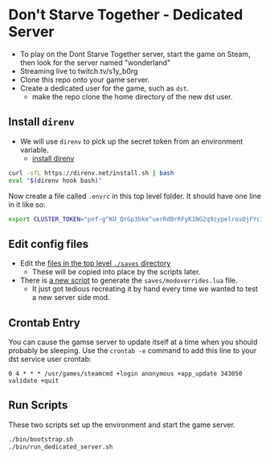 # Don't Starve Together - Dedicated Server

* To play on the Dont Starve Together server, start the game on Steam, then look for the server named &quot;wonderland&quot;
* Streaming live to twitch.tv/s1y_b0rg 
* Clone this repo onto your game server.
* Create a dedicated user for the game, such as `dst`.
  * make the repo clone the home directory of the new dst user.

## Install `direnv`

* We will use `direnv` to pick up the secret token from an environment variable.
  * [install direnv](https://direnv.net/docs/installation.html)

```sh
curl -sfL https://direnv.net/install.sh | bash 
eval "$(direnv hook bash)"
```

Now create a file called `.envrc` in this top level folder.
It should have one line in it like so:

```sh
export CLUSTER_TOKEN="pef-g^KU_QrGp3bke^uerRdBrRFyKING2q9zypelrosOjFYc1g="
```

## Edit config files

* Edit the [files in the top level `./saves` directory](https://github.com/devsecfranklin/game-server-dontstarvetogether/tree/main/saves) 
  * These will be copied into place by the scripts later.
* There is [a new script](saves/gen_mod_override.sh) to generate the `saves/modoverrides.lua` file. 
  * It just got tedious recreating it by hand every time we wanted to test a new server side mod.

## Crontab Entry

You can cause the gamse server to update itself at a time when you should probably be sleeping.
Use the `crontab -e` command to add this line to your dst service user crontab:

`0 4 * * * /usr/games/steamcmd +login anonymous +app_update 343050 validate +quit`

## Run Scripts

These two scripts set up the environment and start the game server.

```sh
./bin/bootstrap.sh
./bin/run_dedicated_server.sh
```

